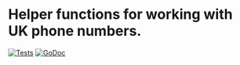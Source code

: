 # Helper functions for working with UK phone numbers.

[![Tests](https://github.com/AaronVoIP/phonenumbers/actions/workflows/main.yml/badge.svg?branch=main)](https://github.com/AaronVoIP/phonenumbers/actions/workflows/main.yml)
[![GoDoc](https://img.shields.io/badge/pkg.go.dev-doc-blue)](https://pkg.go.dev/github.com/AaronVoIP/phonenumbers)
